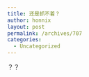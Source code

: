 ```yaml
---
title: 还是抓不着？
author: honnix
layout: post
permalink: /archives/707
categories:
  - Uncategorized
---
```

？？